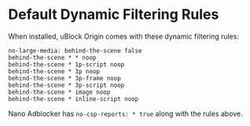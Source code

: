 # Default Dynamic Filtering Rules

When installed, uBlock Origin comes with these dynamic filtering rules:

```
no-large-media: behind-the-scene false
behind-the-scene * * noop
behind-the-scene * 1p-script noop
behind-the-scene * 3p noop
behind-the-scene * 3p-frame noop
behind-the-scene * 3p-script noop
behind-the-scene * image noop
behind-the-scene * inline-script noop
```

Nano Adblocker has `no-csp-reports: * true` along with the rules above.
